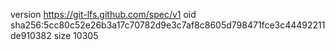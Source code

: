 version https://git-lfs.github.com/spec/v1
oid sha256:5cc80c52e26b3a17c70782d9e3c7af8c8605d798471fce3c44492211de910382
size 10305
